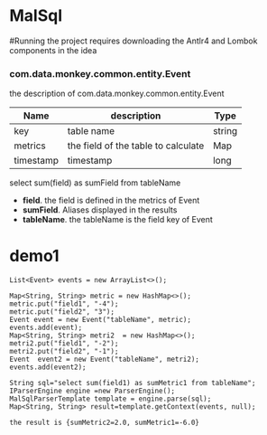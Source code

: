 # MalSql
#Running the project requires downloading the Antlr4 and Lombok components in the idea

### com.data.monkey.common.entity.Event

the description of  com.data.monkey.common.entity.Event

| Name | description  | Type | 
|---|---|---|
| key |  table name   | string |
| metrics |  the field of the table to calculate   | Map |
| timestamp |  timestamp   | long |


select sum(field) as sumField from tableName
- **field**.  the field  is defined in the metrics of  Event
- **sumField**. Aliases displayed in the results 
- **tableName**.  the tableName is the field  key of Event

# demo1
```
List<Event> events = new ArrayList<>();

Map<String, String> metric = new HashMap<>();
metric.put("field1", "-4");
metric.put("field2", "3");
Event event = new Event("tableName", metric);
events.add(event);
Map<String, String> metri2  = new HashMap<>();
metri2.put("field1", "-2");
metri2.put("field2", "-1");
Event  event2 = new Event("tableName", metri2);
events.add(event2);

String sql="select sum(field1) as sumMetric1 from tableName"; 
IParserEngine engine =new ParserEngine();      
MalSqlParserTemplate template = engine.parse(sql); 
Map<String, String> result=template.getContext(events, null);

the result is {sumMetric2=2.0, sumMetric1=-6.0}

```


